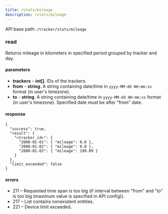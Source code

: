 ```yaml
---
title: /stats/mileage
description: /stats/mileage
---
```


API base path: `/tracker/stats/mileage`

### read
Returns mileage in kilometers in specified period grouped by tracker and day.

#### parameters
*   **trackers** – **int[]**. IDs of the trackers.
*   **from** - **string**. A string containing date/time in `yyyy-MM-dd HH:mm:ss` format (in user's timezone).
*   **to** - **string**. A string containing date/time in `yyyy-MM-dd HH:mm:ss` format (in user's timezone). Specified date must be after "from" date.

#### response
```json5
{
  "success": true,
  "result": {
    "<tracker_id>": {
      "2000-01-01": { "mileage": 0.0 },
      "2000-01-02": { "mileage": 0.0 },
      "2000-01-03": { "mileage": 199.09 }
    }
  },
  "limit_exceeded": false
}
```

#### errors
*   211 – Requested time span is too big (if interval between "from" and "to" is too big (maximum value is specified in API config)).
*   217 – List contains nonexistent entities.
*   221 – Device limit exceeded.

